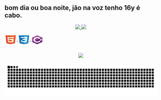## bom dia ou boa noite, jão na voz tenho 16y é cabo.
<div align="center">
  <a href="https://github.com/jpG98">
  <img height="150em" src="https://github-readme-stats.vercel.app/api?username=jpG98&show_icons=true&theme=tokyonight&include_all_commits=true&count_private=true"/>
  <img height="150em" src="https://github-readme-stats.vercel.app/api/top-langs/?username=jpG98&layout=compact&langs_count=7&theme=tokyonight"/>
</div>
<div style="display: inline_block"><br>
  <img align="center" alt="jpG98-HTML" height="30" width="40" src="https://raw.githubusercontent.com/devicons/devicon/master/icons/html5/html5-original.svg">
  <img align="center" alt="jpG98-CSS" height="30" width="40" src="https://raw.githubusercontent.com/devicons/devicon/master/icons/css3/css3-original.svg">
  <img align="center" alt="jpG98-Csharp" height="30" width="40" src="https://raw.githubusercontent.com/devicons/devicon/master/icons/csharp/csharp-original.svg">
</div>
  
  ##
 
<div align="center">
  <a href="https://www.instagram.com/jp_relaxa/" target="_blank"><img src="https://img.shields.io/badge/-Instagram-%23E4405F?style=for-the-badge&logo=instagram&logoColor=white" target="_blank"></a>
  
  ![Snake animation](https://github.com/GKsantana/GKsantana/blob/output/github-contribution-grid-snake.svg)
</div>
